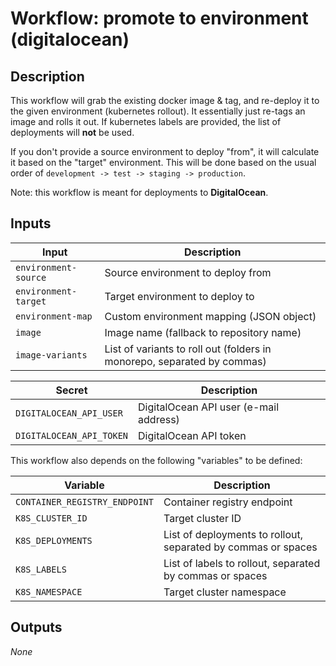 # Workflow: promote to environment (digitalocean)

## Description

This workflow will grab the existing docker image & tag, and re-deploy it to the given environment (kubernetes rollout). It essentially just re-tags an image and rolls it out. If kubernetes labels are provided, the list of deployments will **not** be used.

If you don't provide a source environment to deploy "from", it will calculate it based on the "target" environment. This will be done based on the usual order of `development -> test -> staging -> production`.

Note: this workflow is meant for deployments to **DigitalOcean**.

## Inputs

| Input | Description |
| ----- | ----------- |
| `environment-source` | Source environment to deploy from |
| `environment-target` | Target environment to deploy to |
| `environment-map` | Custom environment mapping (JSON object) |
| `image` | Image name (fallback to repository name) |
| `image-variants` | List of variants to roll out (folders in monorepo, separated by commas) |

| Secret | Description |
| ------ | ----------- |
| `DIGITALOCEAN_API_USER` | DigitalOcean API user (e-mail address) |
| `DIGITALOCEAN_API_TOKEN` | DigitalOcean API token |

This workflow also depends on the following "variables" to be defined:

| Variable | Description |
| -------- | ----------- |
| `CONTAINER_REGISTRY_ENDPOINT` | Container registry endpoint |
| `K8S_CLUSTER_ID` | Target cluster ID |
| `K8S_DEPLOYMENTS` | List of deployments to rollout, separated by commas or spaces |
| `K8S_LABELS` | List of labels to rollout, separated by commas or spaces |
| `K8S_NAMESPACE` | Target cluster namespace |

## Outputs

_None_
